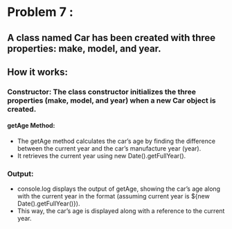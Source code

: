 # Problem 7 :
## A class named Car has been created with three properties: make, model, and year.

## How it works:
### Constructor: The class constructor initializes the three properties (make, model, and year) when a new Car object is created.

#### getAge Method:

* The getAge method calculates the car’s age by finding the difference between the current year and the car’s manufacture year (year).
* It retrieves the current year using new Date().getFullYear().
### Output:

* console.log displays the output of getAge, showing the car’s age along with the current year in the format (assuming current year is ${new Date().getFullYear()}).
* This way, the car’s age is displayed along with a reference to the current year.